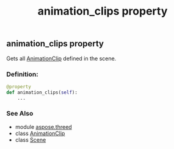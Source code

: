 ﻿---
title: animation_clips property
second_title: Aspose.3D for Python via .NET API References
description: 
type: docs
weight: 140
url: /python-net/aspose.threed/scene/animation_clips/
is_root: false
---

## animation_clips property


Gets all [AnimationClip](/3d/python-net/aspose.threed.animation/animationclip) defined in the scene.
### Definition:
```python
@property
def animation_clips(self):
    ...
```

### See Also
* module [aspose.threed](../../)
* class [AnimationClip](/3d/python-net/aspose.threed.animation/animationclip)
* class [Scene](/3d/python-net/aspose.threed/scene)

